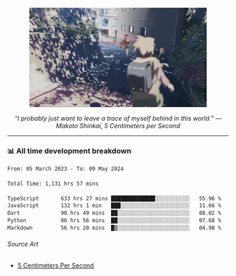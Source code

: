 <p align="center"><img src="asset/header.jpg" width="80%"/></p>
<p align="center"><i>“I probably just want to leave a trace of myself behind in this world.” ― Makoto Shinkai, 5 Centimeters per Second</i></p>

---
<!--
<details>
  <summary>📃 My Resume</summary>

### Education

- 📖 **Computer Science**\
📆 10/2021 - present\
📍 **Thang Long University** - Hoang Mai, Hanoi, Vietnam

### Experience

<img align="right" src="https://img.shields.io/badge/Figma-F24E1E?style=flat&logo=figma&logoColor=white"/>
<img align="right" src="https://img.shields.io/badge/node.js-6DA55F?style=flat&logo=node.js&logoColor=white"/>
<img align="right" src="https://img.shields.io/badge/Next.js-black?style=flat&logo=next.js&logoColor=white"/>
<img align="right" src="https://img.shields.io/badge/TypeScript-007ACC?style=flat&logo=typescript&logoColor=white"/>


- 👨‍💻 **Frontend Web Intern**\
📆 07/2023 - present\
📍 **MQ ICT Solutions** - Hoang Mai, Hanoi, Vietnam
</details> 
-->

### 📊 All time development breakdown

<!--START_SECTION:waka-->

```txt
From: 05 March 2023 - To: 09 May 2024

Total Time: 1,131 hrs 57 mins

TypeScript       633 hrs 27 mins ██████████████░░░░░░░░░░░   55.96 %
JavaScript       132 hrs 1 min   ███░░░░░░░░░░░░░░░░░░░░░░   11.66 %
Dart             90 hrs 49 mins  ██░░░░░░░░░░░░░░░░░░░░░░░   08.02 %
Python           86 hrs 56 mins  ██░░░░░░░░░░░░░░░░░░░░░░░   07.68 %
Markdown         56 hrs 20 mins  █▒░░░░░░░░░░░░░░░░░░░░░░░   04.98 %
```

<!--END_SECTION:waka-->

###### Source Art

-  [5 Centimeters Per Second](https://wallhaven.cc/w/nrowq1)

